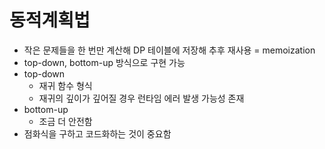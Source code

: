 # 동적계획법
- 작은 문제들을 한 번만 계산해 DP 테이블에 저장해 추후 재사용 = memoization
- top-down, bottom-up 방식으로 구현 가능
- top-down
  - 재귀 함수 형식
  - 재귀의 깊이가 깊어질 경우 런타임 에러 발생 가능성 존재
- bottom-up
  - 조금 더 안전함
- 점화식을 구하고 코드화하는 것이 중요함